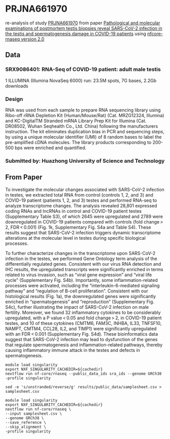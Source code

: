 # PRJNA661970

re-analysis of study  [PRJNA661970](https://www.ncbi.nlm.nih.gov/sra/SRX9086401[accn]) from paper [Pathological and molecular examinations of postmortem testis biopsies reveal SARS-CoV-2 infection in the testis and spermatogenesis damage in COVID-19 patients](https://www.nature.com/articles/s41423-020-00604-5#Sec2) using [nfcore-rnaseq version 2.0 ](https://nf-co.re/rnaseq/2.0/usage)

## Data

### SRX9086401: RNA-Seq of COVID-19 patient: adult male testis

1 ILLUMINA (Illumina NovaSeq 6000) run: 23.5M spots, 7G bases, 2.2Gb downloads


### Design 

RNA was used from each sample to prepare RNA sequencing library using Ribo-off rRNA Depletion Kit (Human/Mouse/Rat) (Cat. MRZG12324, Illumina) and KC-DigitalTM Stranded mRNA Library Prep Kit for Illumina (Cat. DR08502, Wuhan Seqhealth Co., Ltd. China) following the manufacturers instruction. The kit eliminates duplication bias in PCR and sequencing steps, by using a unique molecular identifier (UMI) of 8 random bases to label the pre-amplified cDNA molecules. The library products corresponding to 200-500 bps were enriched and quantified.

### Submitted by: Huazhong University of Science and Technology


## From Paper

To investigate the molecular changes associated with SARS-CoV-2 infection in testes, we extracted total RNA from control (controls 1, 2, and 3) and COVID-19 patient (patients 1, 2, and 3) testes and performed RNA-seq to analyze transcriptome changes. The analysis revealed 28,801 expressed coding RNAs and lncRNAs in control and COVID-19 patient testes (Supplementary Table S3), of which 2645 were upregulated and 2789 were downregulated in COVID-19 patients compared with controls (fold change > 2, FDR < 0.001) (Fig. 1k, Supplementary Fig. S4a and Table S4). These results suggest that SARS-CoV-2 infection triggers dynamic transcriptome alterations at the molecular level in testes during specific biological processes.

To further characterize changes in the transcriptome upon SARS-CoV-2 infection in the testes, we performed Gene Ontology term analysis of the differentially regulated genes. Consistent with our virus RNA detection and IHC results, the upregulated transcripts were significantly enriched in terms related to virus invasion, such as “viral gene expression” and “viral life cycle” (Supplementary Fig. S4b). Importantly, some inflammation-related processes were activated, including the “interleukin-6-mediated signaling pathway” and “regulation of B-cell proliferation”. Consistent with our histological results (Fig. 1a), the downregulated genes were significantly enriched in “spermatogenesis” and “reproduction” (Supplementary Fig. S4c), further illustrating the impact of SARS-CoV-2 infection on male fertility. Moreover, we found 32 inflammatory cytokines to be considerably upregulated, with a P value < 0.05 and fold change > 2, in COVID-19 patient testes, and 10 of these cytokines (CMTM6, FAM3C, INHBA, IL33, TNFSF10, NAMPT, CMTM4, CCL28, IL2, and TIMP1) were significantly upregulated with an FDR < 0.001 (Supplementary Fig. S4d). These bioinformatics data suggest that SARS-CoV-2 infection may lead to dysfunction of the genes that regulate spermatogenesis and inflammation-related pathways, thereby causing inflammatory immune attack in the testes and defects in spermatogenesis.

```
module load singularity
export NXF_SINGULARITY_CACHEDIR=${cachedir}
nextflow run nf-core/rnaseq --public_data_ids sra_ids --genome GRCh38 -profile singularity

sed -e 's/unstranded/reverse/g' results/public_data/samplesheet.csv > samplesheet.csv

module load singularity
export NXF_SINGULARITY_CACHEDIR=${cachedir}
nextflow run nf-core/rnaseq \
--input samplesheet.csv \
--genome GRCh38 \
--save_reference \
--skip_alignment \
-profile singularity
```
